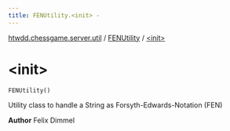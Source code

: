 ```yaml
---
title: FENUtility.<init> - 
---
```


[htwdd.chessgame.server.util](../index.html) / [FENUtility](index.html) / [&lt;init&gt;](./-init-.html)

# &lt;init&gt;

`FENUtility()`

Utility class to handle a String as Forsyth-Edwards-Notation (FEN)

**Author**
Felix Dimmel


